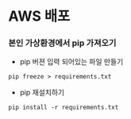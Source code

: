# AWS 배포

### 본인 가상환경에서 pip 가져오기

- pip 버젼 입력 되어있는 파일 만들기

```shell
pip freeze > requirements.txt
```

- pip 재설치하기

```shell
pip install -r requirements.txt
```

